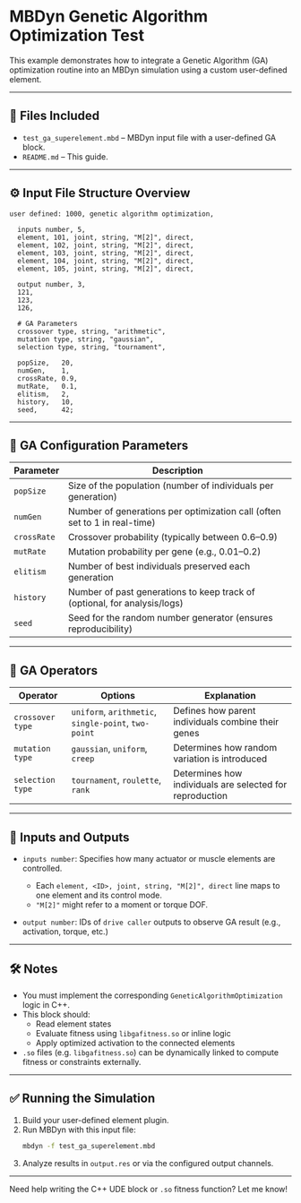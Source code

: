 # MBDyn Genetic Algorithm Optimization Test

This example demonstrates how to integrate a Genetic Algorithm (GA) optimization routine into an MBDyn simulation using a custom user-defined element.

---

## 📄 Files Included

- `test_ga_superelement.mbd` – MBDyn input file with a user-defined GA block.
- `README.md` – This guide.

---

## ⚙️ Input File Structure Overview

```mbdyn
user defined: 1000, genetic algorithm optimization,

  inputs number, 5,
  element, 101, joint, string, "M[2]", direct,
  element, 102, joint, string, "M[2]", direct,
  element, 103, joint, string, "M[2]", direct,
  element, 104, joint, string, "M[2]", direct,
  element, 105, joint, string, "M[2]", direct,

  output number, 3,
  121,
  123,
  126,

  # GA Parameters
  crossover type, string, "arithmetic",
  mutation type, string, "gaussian",
  selection type, string, "tournament",

  popSize,   20,
  numGen,    1,
  crossRate, 0.9,
  mutRate,   0.1,
  elitism,   2,
  history,   10,
  seed,      42;
```

---

## 🧬 GA Configuration Parameters

| Parameter       | Description                                                                 |
|----------------|-----------------------------------------------------------------------------|
| `popSize`       | Size of the population (number of individuals per generation)              |
| `numGen`        | Number of generations per optimization call (often set to 1 in real-time)  |
| `crossRate`     | Crossover probability (typically between 0.6–0.9)                           |
| `mutRate`       | Mutation probability per gene (e.g., 0.01–0.2)                              |
| `elitism`       | Number of best individuals preserved each generation                        |
| `history`       | Number of past generations to keep track of (optional, for analysis/logs)   |
| `seed`          | Seed for the random number generator (ensures reproducibility)              |

---

## 🔁 GA Operators

| Operator            | Options        | Explanation                                                                 |
|---------------------|----------------|-----------------------------------------------------------------------------|
| `crossover type`     | `uniform`, `arithmetic`, `single-point`, `two-point` | Defines how parent individuals combine their genes                         |
| `mutation type`      | `gaussian`, `uniform`, `creep`                      | Determines how random variation is introduced                              |
| `selection type`     | `tournament`, `roulette`, `rank`                   | Determines how individuals are selected for reproduction                    |

---

## 🔌 Inputs and Outputs

- `inputs number`: Specifies how many actuator or muscle elements are controlled.
  - Each `element, <ID>, joint, string, "M[2]", direct` line maps to one element and its control mode.
  - `"M[2]"` might refer to a moment or torque DOF.

- `output number`: IDs of `drive caller` outputs to observe GA result (e.g., activation, torque, etc.)

---

## 🛠 Notes

- You must implement the corresponding `GeneticAlgorithmOptimization` logic in C++.
- This block should:
  - Read element states
  - Evaluate fitness using `libgafitness.so` or inline logic
  - Apply optimized activation to the connected elements
- `.so` files (e.g. `libgafitness.so`) can be dynamically linked to compute fitness or constraints externally.

---

## ✅ Running the Simulation

1. Build your user-defined element plugin.
2. Run MBDyn with this input file:
   ```bash
   mbdyn -f test_ga_superelement.mbd
   ```
3. Analyze results in `output.res` or via the configured output channels.

---

Need help writing the C++ UDE block or `.so` fitness function? Let me know!